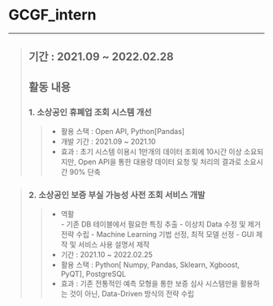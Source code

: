# GCGF_intern
------------
> ## 기간 : 2021.09 ~ 2022.02.28
  > ## 활동 내용
  > ### 1. 소상공인 휴폐업 조회 시스템 개선
  >>    - 활용 스택 : Open API, Python[Pandas]  
  >>    - 개발 기간 : 2021.09 ~ 2021.10
  >>    - 효과 : 초기 시스템 이용시 1만개의 데이터 조회에 10시간 이상 소요되지만, Open API을 통한 대용량 데이터 요청 및 처리의 결과로 소요시간 90% 단축

  >
  > ### 2. 소상공인 보증 부실 가능성 사전 조회 서비스 개발
  >>    -  역활   
  >>      - 기존 DB 테이블에서 필요한 특징 추출
  >>      - 이상치 Data 수정 및 제거 전략 수립
  >>      - Machine Learning 기법 선정, 최적 모델 선정
  >>      - GUI 제작 및 서비스 사용 설명서 제작
  >>    - 기간 : 2021.10 ~ 2022.02.25
  >>    - 활용 스택 : Python[ Numpy, Pandas, Sklearn, Xgboost, PyQT], PostgreSQL
  >>    - 효과 : 기존 전통적인 예측 모형을 통한 보증 심사 시스템만을 활용하는 것이 아닌, Data-Driven 방식의 전략 수립
